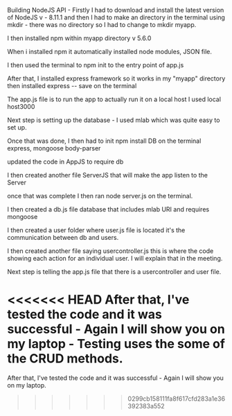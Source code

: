 Building NodeJS API - Firstly I had to download and install the latest version of NodeJS v - 8.11.1 and then I had to make an directory in the terminal using mkdir - there was no directory so I had to change to mkdir myapp.

I then installed npm within myapp directory v 5.6.0

When i installed npm it automatically installed node modules, JSON file.

I then used the terminal to npm init to the entry point of app.js

After that, I installed express framework so it works in my "myapp" directory then installed express -- save on the terminal

The app.js file is to run the app to actually run it on a local host I used local host3000

Next step is setting up the database - I used mlab which was quite easy to set up.

Once that was done, I then had to init npm install DB on the terminal express, mongoose body-parser

updated the code in AppJS to require db

I then created another file ServerJS that will make the app listen to the Server

once that was complete I then ran node server.js on the terminal.

I then created a db.js file database that includes mlab URI and requires mongoose

I then created a user folder where user.js file is located it's the communication between db and users.

I then created another file saying usercontroller.js this is where the code showing each action for an individual user. I will explain that in the meeting.

Next step is telling the app.js file that there is a usercontroller and user file.

<<<<<<< HEAD
After that, I've tested the code and it was successful - Again I will show you on my laptop - Testing uses the some of the CRUD methods. 
=======
After that, I've tested the code and it was successful - Again I will show you on my laptop.
>>>>>>> 0299cb158111fa8f617cfd283a1e36392383a552
